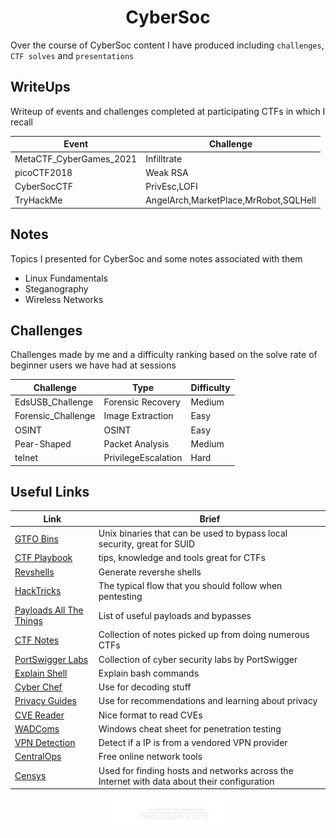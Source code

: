 <div align="center">
  <h1> CyberSoc </h1>
</div>

Over the course of CyberSoc content I have produced including `challenges`, `CTF solves` and `presentations`

## WriteUps
Writeup of events and challenges completed at participating CTFs in which I recall 

| Event | Challenge |
|-------|-----------|
| MetaCTF_CyberGames_2021 | Infilltrate |
| picoCTF2018 | Weak RSA |
| CyberSocCTF | PrivEsc,LOFI |
| TryHackMe | AngelArch,MarketPlace,MrRobot,SQLHell |

## Notes
Topics I presented for CyberSoc and some notes associated with them
- Linux Fundamentals
- Steganography
- Wireless Networks

## Challenges 
Challenges made by me and a difficulty ranking based on the solve rate of beginner users we have had at sessions

| Challenge          | Type                 | Difficulty |
|--------------------|----------------------|------------|
| EdsUSB_Challenge   | Forensic Recovery    | Medium     |
| Forensic_Challenge | Image Extraction     | Easy       |
| OSINT              | OSINT                | Easy       |
| Pear-Shaped        | Packet Analysis      | Medium     |
| telnet             | PrivilegeEscalation  | Hard       |

## Useful Links

| Link | Brief |
|-------|-----------|
| [GTFO Bins](https://gtfobins.github.io/) | Unix binaries that can be used to bypass local security, great for SUID |
| [CTF Playbook](https://fareedfauzi.gitbook.io/ctf-checklist-for-beginner/web) | tips, knowledge and tools great for CTFs |
| [Revshells](https://www.revshells.com/) | Generate revershe shells |
| [HackTricks](https://book.hacktricks.xyz/) | The typical flow that you should follow when pentesting |
| [Payloads All The Things](https://swisskyrepo.github.io/PayloadsAllTheThings/) | List of useful payloads and bypasses |
| [CTF Notes](https://d00mfist.gitbooks.io/ctf/content/) | Collection of notes picked up from doing numerous CTFs |
| [PortSwigger Labs](https://portswigger.net/web-security/all-labs) | Collection of cyber security labs by PortSwigger |
| [Explain Shell](https://explainshell.com/) | Explain bash commands |
| [Cyber Chef](https://gchq.github.io/CyberChef/) | Use for decoding stuff | 
| [Privacy Guides](https://www.privacyguides.org/en/) | Use for recommendations and learning about privacy |
| [CVE Reader](https://feedly.com/cve/) | Nice format to read CVEs |
| [WADComs](https://wadcoms.github.io/) | Windows cheat sheet for penetration testing |
| [VPN Detection](https://www.ipqualityscore.com/vpn-ip-address-check/lookup) | Detect if a IP is from a vendored VPN provider |
| [CentralOps](https://centralops.net/co/) | Free online network tools |
| [Censys](https://search.censys.io/) | Used for finding hosts and networks across the Internet with data about their configuration |[] 

<p align="center" width="75%">
    <img width="40%" src="cyber.png">
</p>
